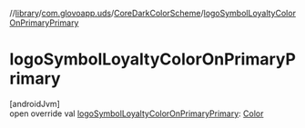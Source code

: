 //[library](../../../index.md)/[com.glovoapp.uds](../index.md)/[CoreDarkColorScheme](index.md)/[logoSymbolLoyaltyColorOnPrimaryPrimary](logo-symbol-loyalty-color-on-primary-primary.md)

# logoSymbolLoyaltyColorOnPrimaryPrimary

[androidJvm]\
open override val [logoSymbolLoyaltyColorOnPrimaryPrimary](logo-symbol-loyalty-color-on-primary-primary.md): [Color](https://developer.android.com/reference/kotlin/androidx/compose/ui/graphics/Color.html)
